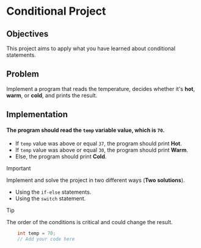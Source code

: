 # Conditional Project

## Objectives
This project aims to apply what you have learned about conditional statements.

## Problem
Implement a program that reads the temperature, decides whether it's **hot**, **warm**, or **cold**, and prints the result.

## Implementation

#### The program should read the `temp` variable value, which is `70`.

- If `temp` value was above or equal `37`, the program should print **Hot**.
- If `temp` value was above or equal `30`, the program should print **Warm**.
- Else, the program should print **Cold**.

> [!IMPORTANT]
> Implement and solve the project in two different ways (**Two solutions**).
> - Using the `if-else` statements.
> - Using the `switch` statement.



> [!TIP]
> The order of the conditions is critical and could change the result.

```java
    int temp = 70;
    // Add your code here
```
